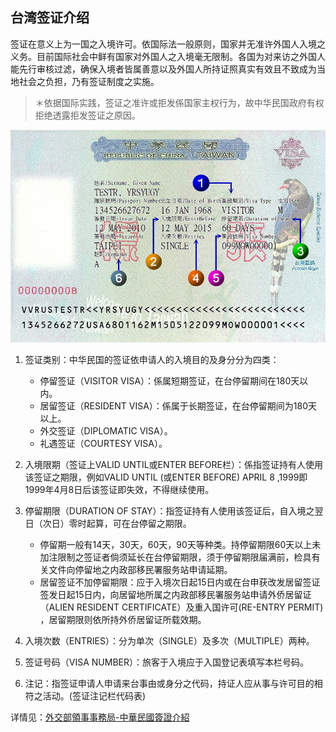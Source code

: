## 台湾签证介绍

签证在意义上为一国之入境许可。依国际法一般原则，国家并无准许外国人入境之义务。目前国际社会中鲜有国家对外国人之入境毫无限制。各国为对来访之外国人能先行审核过滤，确保入境者皆属善意以及外国人所持证照真实有效且不致成为当地社会之负担，乃有签证制度之实施。

>＊依据国际实践，签证之准许或拒发係国家主权行为，故中华民国政府有权拒绝透露拒发签证之原因。

![](../images/image21.jpg)

1. 签证类别：中华民国的签证依申请人的入境目的及身分分为四类：

	- 停留签证（VISITOR VISA）：係属短期签证，在台停留期间在180天以内。
	- 居留签证（RESIDENT VISA）：係属于长期签证，在台停留期间为180天以上。
	- 外交签证（DIPLOMATIC VISA）。
	- 礼遇签证（COURTESY VISA）。


2. 入境限期（签证上VALID UNTIL或ENTER BEFORE栏）：係指签证持有人使用该签证之期限，例如VALID UNTIL (或ENTER BEFORE) APRIL 8 ,1999即1999年4月8日后该签证即失效，不得继续使用。
3. 停留期限（DURATION OF STAY）：指签证持有人使用该签证后，自入境之翌日（次日）零时起算，可在台停留之期限。
	- 停留期一般有14天，30天，60天，90天等种类。持停留期限60天以上未加注限制之签证者倘须延长在台停留期限，须于停留期限届满前，检具有关文件向停留地之内政部移民署服务站申请延期。
	- 居留签证不加停留期限：应于入境次日起15日内或在台申获改发居留签证签发日起15日内，向居留地所属之内政部移民署服务站申请外侨居留证（ALIEN RESIDENT CERTIFICATE）及重入国许可(RE-ENTRY PERMIT) ，居留期限则依所持外侨居留证所载效期。

4. 入境次数（ENTRIES）：分为单次（SINGLE）及多次（MULTIPLE）两种。
5. 签证号码（VISA NUMBER）：旅客于入境应于入国登记表填写本栏号码。
6. 注记：指签证申请人申请来台事由或身分之代码，持证人应从事与许可目的相符之活动。(签证注记栏代码表)

详情见：[外交部領事事務局-中華民國簽證介紹](https://www.boca.gov.tw/cp-237-3822-b12d4-1.html)
